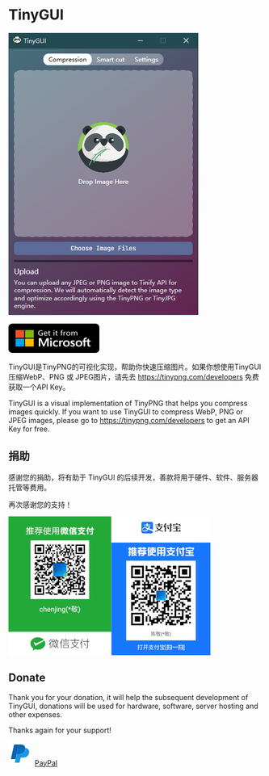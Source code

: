 # TinyGUI

![](./screenshot.png)

<a href="https://www.microsoft.com/store/apps/9PM0SRDVB8GX"><img src="./microsoft.svg" height="58" width="180" alt="get from microsoft store"></a>

TinyGUI是TinyPNG的可视化实现，帮助你快速压缩图片。如果你想使用TinyGUI压缩WebP、PNG 或 JPEG图片，请先去 https://tinypng.com/developers 免费获取一个API Key。

TinyGUI is a visual implementation of TinyPNG that helps you compress images quickly. If you want to use TinyGUI to compress WebP, PNG or JPEG images, please go to https://tinypng.com/developers to get an API Key for free.



## 捐助

感谢您的捐助，将有助于 TinyGUI 的后续开发，善款将用于硬件、软件、服务器托管等费用。

再次感谢您的支持！

![](./donate.jpg)

## Donate

Thank you for your donation, it will help the subsequent development of TinyGUI, donations will be used for hardware, software, server hosting and other expenses.

Thanks again for your support!

![](./icons8-paypal-48.png)
[PayPal](https://paypal.me/chenjing9412)